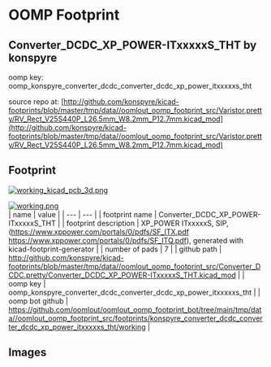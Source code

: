 # OOMP Footprint  
## Converter_DCDC_XP_POWER-ITxxxxxS_THT  by konspyre  
  
oomp key: oomp_konspyre_converter_dcdc_converter_dcdc_xp_power_itxxxxxs_tht  
  
source repo at: [http://github.com/konspyre/kicad-footprints/blob/master/tmp/data//oomlout_oomp_footprint_src/Varistor.pretty/RV_Rect_V25S440P_L26.5mm_W8.2mm_P12.7mm.kicad_mod](http://github.com/konspyre/kicad-footprints/blob/master/tmp/data//oomlout_oomp_footprint_src/Varistor.pretty/RV_Rect_V25S440P_L26.5mm_W8.2mm_P12.7mm.kicad_mod)  
## Footprint  
  
[![working_kicad_pcb_3d.png](working_kicad_pcb_3d_600.png)](working_kicad_pcb_3d.png)  
  
[![working.png](working_600.png)](working.png)  
| name | value | 
| --- | --- | 
| footprint name | Converter_DCDC_XP_POWER-ITxxxxxS_THT | 
| footprint description | XP_POWER  ITxxxxxS, SIP, (https://www.xppower.com/portals/0/pdfs/SF_ITX.pdf https://www.xppower.com/portals/0/pdfs/SF_ITQ.pdf), generated with kicad-footprint-generator | 
| number of pads | 7 | 
| github path | http://github.com/konspyre/kicad-footprints/blob/master/tmp/data//oomlout_oomp_footprint_src/Converter_DCDC.pretty/Converter_DCDC_XP_POWER-ITxxxxxS_THT.kicad_mod | 
| oomp key | oomp_konspyre_converter_dcdc_converter_dcdc_xp_power_itxxxxxs_tht | 
| oomp bot github | https://github.com/oomlout/oomlout_oomp_footprint_bot/tree/main/tmp/data//oomlout_oomp_footprint_src/footprints/konspyre_converter_dcdc_converter_dcdc_xp_power_itxxxxxs_tht/working | 
## Images  
